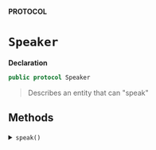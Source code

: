 **PROTOCOL**
# `Speaker`

**Declaration**
```swift
public protocol Speaker
```

> Describes an entity that can "speak"

## Methods
<details><summary><code>speak()</code></summary>

**Declaration**
```swift
func speak()
```

> Print a greeting message

</details>